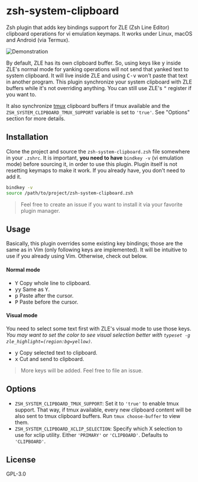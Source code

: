 # zsh-system-clipboard

Zsh plugin that adds key bindings support for ZLE (Zsh Line Editor) clipboard operations for vi emulation keymaps. It works under Linux, macOS and Android (via Termux).

![Demonstration](https://i.imgur.com/LyL0GfQ.gif)

By default, ZLE has its own clipboard buffer. So, using keys like <kbd>y</kbd> inside ZLE's normal mode for yanking operations will not send that yanked text to system clipboard. It will live inside ZLE and using <kbd>C-v</kbd> won't paste that text in another program. This plugin synchronize your system clipboard with ZLE buffers while it's not overriding anything. You can still use ZLE's <kbd>"</kbd> register if you want to.

It also synchronize [tmux](https://github.com/tmux/tmux) clipboard buffers if tmux available and the `ZSH_SYSTEM_CLIPBOARD_TMUX_SUPPORT` variable is set to `'true'`. See "Options" section for more details.

## Installation

Clone the project and source the `zsh-system-clipboard.zsh` file somewhere in your `.zshrc`. It is important, **you need to have** `bindkey -v` (vi emulation mode) before sourcing it, in order to use this plugin. Plugin itself is not resetting keymaps to make it work. If you already have, you don't need to add it.

```sh
bindkey -v
source /path/to/project/zsh-system-clipboard.zsh
```

> Feel free to create an issue if you want to install it via your favorite plugin manager.

## Usage

Basically, this plugin overrides some existing key bindings; those are the same as in Vim (only following keys are implemented). It will be intuitive to use if you already using Vim. Otherwise, check out below.

#### Normal mode

- <kbd>Y</kbd> Copy whole line to clipboard.
- <kbd>yy</kbd> Same as <kbd>Y</kbd>.
- <kbd>p</kbd> Paste after the cursor.
- <kbd>P</kbd> Paste before the cursor.

#### Visual mode

You need to select some text first with ZLE's visual mode to use those keys. _You may want to set the color to see visual selection better with `typeset -g zle_highlight=(region:bg=yellow)`._

- <kbd>y</kbd> Copy selected text to clipboard.
- <kbd>x</kbd> Cut and send to clipboard.

> More keys will be added. Feel free to file an issue.

## Options

- `ZSH_SYSTEM_CLIPBOARD_TMUX_SUPPORT`: Set it to `'true'` to enable tmux support. That way, if tmux available, every new clipboard content will be also sent to tmux clipboard buffers. Run `tmux choose-buffer` to view them.
- `ZSH_SYSTEM_CLIPBOARD_XCLIP_SELECTION`: Specify which X selection to use for xclip utility. Either `'PRIMARY'` or `'CLIPBOARD'`. Defaults to `'CLIPBOARD'`.

## License

GPL-3.0

